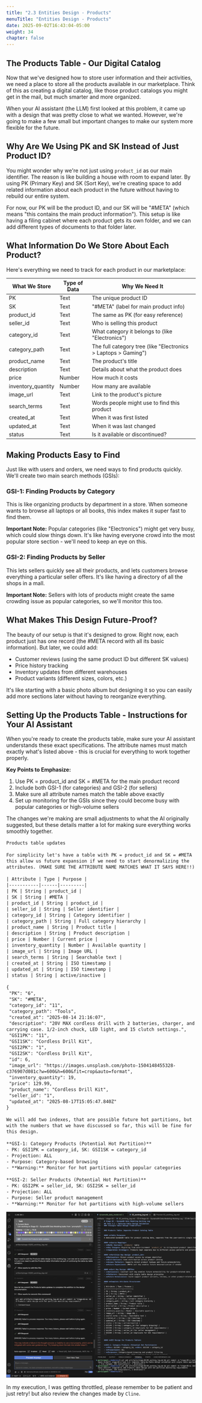 ```yaml
---
title: "2.3 Entities Design - Products"
menuTitle: "Entities Design - Products"
date: 2025-09-02T16:43:04-05:00
weight: 34
chapter: false
---
```


## The Products Table - Our Digital Catalog

Now that we've designed how to store user information and their activities, we need a place to store all the products available in our marketplace. Think of this as creating a digital catalog, like those product catalogs you might get in the mail, but much smarter and more organized.

When your AI assistant (the LLM) first looked at this problem, it came up with a design that was pretty close to what we wanted. However, we're going to make a few small but important changes to make our system more flexible for the future.

## Why Are We Using PK and SK Instead of Just Product ID?

You might wonder why we're not just using `product_id` as our main identifier. The reason is like building a house with room to expand later. By using PK (Primary Key) and SK (Sort Key), we're creating space to add related information about each product in the future without having to rebuild our entire system.

For now, our PK will be the product ID, and our SK will be "#META" (which means "this contains the main product information"). This setup is like having a filing cabinet where each product gets its own folder, and we can add different types of documents to that folder later.

## What Information Do We Store About Each Product?

Here's everything we need to track for each product in our marketplace:

| What We Store | Type of Data | Why We Need It |
|---------------|--------------|----------------|
| PK | Text | The unique product ID |
| SK | Text | "#META" (label for main product info) |
| product_id | Text | The same as PK (for easy reference) |
| seller_id | Text | Who is selling this product |
| category_id | Text | What category it belongs to (like "Electronics") |
| category_path | Text | The full category tree (like "Electronics > Laptops > Gaming") |
| product_name | Text | The product's title |
| description | Text | Details about what the product does |
| price | Number | How much it costs |
| inventory_quantity | Number | How many are available |
| image_url | Text | Link to the product's picture |
| search_terms | Text | Words people might use to find this product |
| created_at | Text | When it was first listed |
| updated_at | Text | When it was last changed |
| status | Text | Is it available or discontinued? |

## Making Products Easy to Find

Just like with users and orders, we need ways to find products quickly. We'll create two main search methods (GSIs):

### GSI-1: Finding Products by Category
This is like organizing products by department in a store. When someone wants to browse all laptops or all books, this index makes it super fast to find them. 

**Important Note:** Popular categories (like "Electronics") might get very busy, which could slow things down. It's like having everyone crowd into the most popular store section - we'll need to keep an eye on this.

### GSI-2: Finding Products by Seller  
This lets sellers quickly see all their products, and lets customers browse everything a particular seller offers. It's like having a directory of all the shops in a mall.

**Important Note:** Sellers with lots of products might create the same crowding issue as popular categories, so we'll monitor this too.

## What Makes This Design Future-Proof?

The beauty of our setup is that it's designed to grow. Right now, each product just has one record (the #META record with all its basic information). But later, we could add:

- Customer reviews (using the same product ID but different SK values)
- Price history tracking
- Inventory updates from different warehouses
- Product variants (different sizes, colors, etc.)

It's like starting with a basic photo album but designing it so you can easily add more sections later without having to reorganize everything.

## Setting Up the Products Table - Instructions for Your AI Assistant

When you're ready to create the products table, make sure your AI assistant understands these exact specifications. The attribute names must match exactly what's listed above - this is crucial for everything to work together properly.

**Key Points to Emphasize:**
1. Use PK = product_id and SK = #META for the main product record
2. Include both GSI-1 (for categories) and GSI-2 (for sellers)
3. Make sure all attribute names match the table above exactly
4. Set up monitoring for the GSIs since they could become busy with popular categories or high-volume sellers

The changes we're making are small adjustments to what the AI originally suggested, but these details matter a lot for making sure everything works smoothly together.

```shell
Products table updates

For simplicity let's have a table with PK = product_id and SK = #META this allow us future expansion if we need to start denormalizing the attributes. (MAKE SURE THE ATTRIBUTE NAME MATCHES WHAT IT SAYS HERE!!)

| Attribute | Type | Purpose |
|-----------|------|---------|
| PK | String | product_id |
| SK | String | #META |
| product_id | String | product_id |
| seller_id | String | Seller identifier |
| category_id | String | Category identifier |
| category_path | String | Full category hierarchy |
| product_name | String | Product title |
| description | String | Product description |
| price | Number | Current price |
| inventory_quantity | Number | Available quantity |
| image_url | String | Image URL |
| search_terms | String | Searchable text |
| created_at | String | ISO timestamp |
| updated_at | String | ISO timestamp |
| status | String | active/inactive |

{
 "PK": "6",
 "SK": "#META",
 "category_id": "11",
 "category_path": "Tools",
 "created_at": "2025-08-14 21:16:07",
 "description": "20V MAX cordless drill with 2 batteries, charger, and carrying case. 1/2-inch chuck, LED light, and 15 clutch settings.",
 "GSI1PK": "11",
 "GSI1SK": "Cordless Drill Kit",
 "GSI2PK": "1",
 "GSI2SK": "Cordless Drill Kit",
 "id": 6,
 "image_url": "https://images.unsplash.com/photo-1504148455328-c376907d081c?w=600&h=600&fit=crop&auto=format",
 "inventory_quantity": 19,
 "price": 129.99,
 "product_name": "Cordless Drill Kit",
 "seller_id": "1",
 "updated_at": "2025-08-17T15:05:47.840Z"
}

We will add two indexes, that are possible future hot partitions, but with the numbers that we have discussed so far, this will be fine for this design. 

**GSI-1: Category Products (Potential Hot Partition)**
- PK: GSI1PK = category_id, SK: GSI1SK = category_id
- Projection: ALL
- Purpose: Category-based browsing 
- **Warning:** Monitor for hot partitions with popular categories

**GSI-2: Seller Products (Potential Hot Partition)**
- PK: GSI2PK = seller_id, SK: GSI2SK = seller_id
- Projection: ALL
- Purpose: Seller product management
- **Warning:** Monitor for hot partitions with high-volume sellers
```

![Working Log](/static/images/modernizr/2/stage02-16.png)

In my execution, I was getting throttled, please remember to be patient and just retry! but also review the changes made by `Cline`.